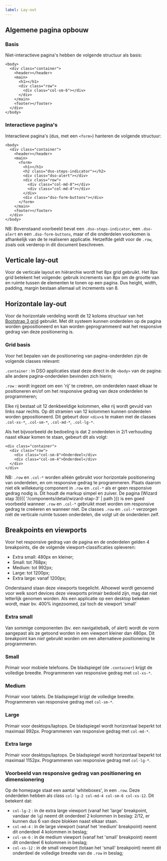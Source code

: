 ```yaml
---
label: Lay-out
---
```


## Algemene pagina opbouw

### Basis
Niet-interactieve pagina's hebben de volgende structuur als basis:
```
<body>
  <div class="container">
    <header></header>
    <main>
      <h1></h1>
      <div class="row">
        <div class="col-sm-6"></div>
      </div>
    </main>
    <footer></footer>
  </div>
</body>
```

### Interactieve pagina's
Interactieve pagina's (dus, met een `<form>`) hanteren de volgende structuur:
```
<body>
  <div class="container">
    <header></header>
    <main>
      <form>
        <h1></h1>
        <h2 class="dso-steps-indicator"></h2>
        <div class="dso-alert"></div>
        <div class="row">
          <div class="col-md-8"></div>
          <div class="col-md-4"></div>
        </div>
        <div class="dso-form-buttons"></div>
      </form>
    </main>
    <footer></footer>
  </div>
</body>
```
NB: Bovenstaand voorbeeld bevat een `.dso-steps-indicator`, een `.dso-alert` en een `.dso-form-buttons`, maar of die onderdelen voorkomen is afhankelijk van de te realiseren applicatie. Hetzelfde geldt voor de `.row`, zoals ook verderop in dit document beschreven.

## Verticale lay-out
Voor de verticale layout en hiërarchie wordt het 8px grid gebruikt. Het 8px grid betekent het volgende: gebruik increments van 8px om de grootte van en ruimte tussen de elementen te tonen op een pagina. Dus height, width, padding, margin bestaan allemaal uit increments van 8.

## Horizontale lay-out
Voor de horizontale verdeling wordt de 12 koloms structuur van het [Bootstrap 3 grid](https://getbootstrap.com/docs/3.3/css/#grid) gebruikt. Met dit systeem kunnen onderdelen op de pagina worden gepositioneerd en kan worden geprogrammeerd wat het responsive gedrag van deze positionering is.

### Grid basis
Voor het bepalen van de positionering van pagina-onderdelen zijn de volgende classes relevant:

`.container` : in DSO applicaties staat deze direct in de `<body>` van de pagina: alle andere pagina-onderdelen bevinden zich hierin;

`.row` : wordt ingezet om een 'rij' te creëren, om onderdelen naast elkaar te positioneren en/of om het responsive gedrag van deze onderdelen te programmeren;

Elke rij bestaat uit 12 denkbeeldige kolommen, elke rij wordt gevuld van links naar rechts. Op dit stramien van 12 kolommen kunnen onderdelen worden gepositioneerd. Dit gebeurt door `<div>`s te maken met de classes `.col-xs-*`, `.col-sm-*`, `.col-md-*`, `.col-lg-*`.

Als het bijvoorbeeld de bedoeling is dat 2 onderdelen in 2/1 verhouding naast elkaar komen te staan, gebeurt dit als volgt:
```
<div class="container">
  <div class="row">
    <div class="col-sm-8">Onderdeel</div>
    <div class="col-sm-4">Onderdeel</div>
  </div>
</div>
```
NB: `.row` en `.col-*` worden alléén gebruikt voor horizontale positionering van onderdelen, en om responsive gedrag te programmeren. Plaats daarom niet elk willekeurig component in  `.row` en `.col-*`  als er geen responsive gedrag nodig is. Dit houdt de markup simpel en zuiver. De pagina [Wizard stap 3]({{ '/components/detail/wizard-stap-3' | path }}) is een goed voorbeeld wanneer `.row` en `.col-*` gebruikt moet worden om responsive gedrag te creëeren en wanneer niet. De classes `.row` en `.col-*` verzorgen niét de verticale ruimte tussen onderdelen, die volgt uit de onderdelen zelf.

## Breakpoints en viewports
Voor het responsive gedrag van de pagina en de onderdelen gelden 4 breakpoints, die de volgende viewport-classificaties opleveren:
* Extra small: 480px en kleiner;
* Small: tot 768px;
* Medium: tot 992px;
* Large: tot 1200px;
* Extra large: vanaf 1200px;

Onderstaand staan deze viewports toegelicht. Alhoewel wordt genoemd voor welk soort devices deze viewports primair bedoeld zijn, mag dat niet letterlijk genomen worden. Als een applicatie op een desktop bekeken wordt, maar bv. 400% ingezoomed, zal toch de viewport 'small'

### Extra small
Van sommige componenten (bv. een navigatiebalk, of alert) wordt de vorm aangepast als ze getoond worden in een viewport kleiner dan 480px.
Dit breakpoint kan _niet_ gebruikt worden om een alternatieve positionering te programmeren.

### Small
Primair voor mobiele telefoons. De bladspiegel (de `.container`) krijgt de volledige breedte.
Programmeren van responsive gedrag met `col-xs-*`.

### Medium
Primair voor tablets. De bladspiegel krijgt de volledige breedte.
Programmeren van responsive gedrag met `col-sm-*`.

### Large
Primair voor desktops/laptops. De bladspiegel wordt horizontaal beperkt tot maximaal 992px.
Programmeren van responsive gedrag met `col-md-*`.

### Extra large
Primair voor desktops/laptops. De bladspiegel wordt horizontaal beperkt tot maximaal 1152px.
Programmeren van responsive gedrag met `col-lg-*`.

### Voorbeeld van responsive gedrag van positionering en dimensionering
Op de homepage staat een aantal 'whiteboxes', in een `.row`. Deze onderdelen hebben als class `col-lg-2 col-md-4 col-sm-6 col-xs-12`. Dit betekent dat:
- `col-lg-2` : in de extra large viewport (vanaf het 'large' breakpoint, vandaar de `lg`) neemt dit onderdeel 2 kolommen in beslag: 2/12, er kunnen dus 6 van deze blokken naast elkaar staan.
- `col-md-4` : in de large viewport (vanaf het 'medium' breakpoint) neemt dit onderdeel 4 kolommen in beslag;
- `col-sm-6` : in de medium viewport (vanaf het 'small' breakpoint) neemt dit onderdeel 6 kolommen in beslag;
- `col-xs-12` : in de small viewport (totaan het 'small' breakpoint) neemt dit onderdeel de volledige breedte van de `.row` in beslag;
